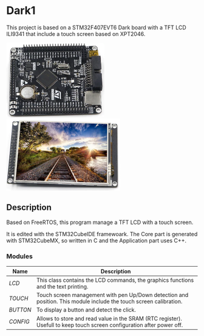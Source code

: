 # Dark1

This project is based on a STM32F407EVT6 Dark board with a TFT LCD ILI9341 that include 
a touch screen based on XPT2046.

![alt text](https://github.com/Nicot31/Dark1/blob/master/pictures/STM32.png)
![alt text](https://github.com/Nicot31/Dark1/blob/master/pictures/LCD.png)

## Description
Based on FreeRTOS, this program manage a TFT LCD with a touch screen. 

It is edited with the STM32CubeIDE framewoark. The Core part is generated with STM32CubeMX, so written in C 
and the Application part uses C++.

### Modules
Name  | Description
----- | -----------
*LCD* | This class contains the LCD commands, the graphics functions and the text printing.
*TOUCH* | Touch screen management with pen Up/Down detection and position. This module include the touch screen calibration.
*BUTTON*| To display a button and detect the click.
*CONFIG* | Allows to store and read value in the SRAM (RTC register). Usefull to keep touch screen configuration after power off.